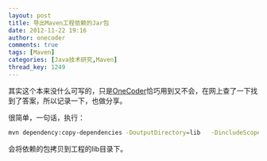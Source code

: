 ```yaml
---
layout: post
title: 导出Maven工程依赖的Jar包
date: 2012-11-22 19:16
author: onecoder
comments: true
tags: [Maven]
categories: [Java技术研究,Maven]
thread_key: 1249
---
```

其实这个本来没什么可写的，只是<a href="http://www.coderli.com">OneCoder</a>恰巧用到又不会，在网上查了一下找到了答案，所以记录一下，也做分享。

很简单，一句话，执行：

```bash
mvn dependency:copy-dependencies -DoutputDirectory=lib   -DincludeScope=compile
```

会将依赖的包拷贝到工程的lib目录下。